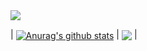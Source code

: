
<img src="https://capsule-render.vercel.app/api?type=Venom&color=auto&height=100&section=header&text=Welcome&fontSize=50" />

| <a href="https://github.com/anuraghazra/github-readme-stats"><img align="center" src="https://github-readme-stats.vercel.app/api?username=color7921&show_icons=true&include_all_commits=true&theme=buefy&hide_border=true" alt="Anurag's github stats" /></a> | <a href="https://github.com/anuraghazra/github-readme-stats"><img align="center" src="https://github-readme-stats.vercel.app/api/top-langs/?username=color7921&layout=compact&theme=buefy&hide_border=true" /></a> |

